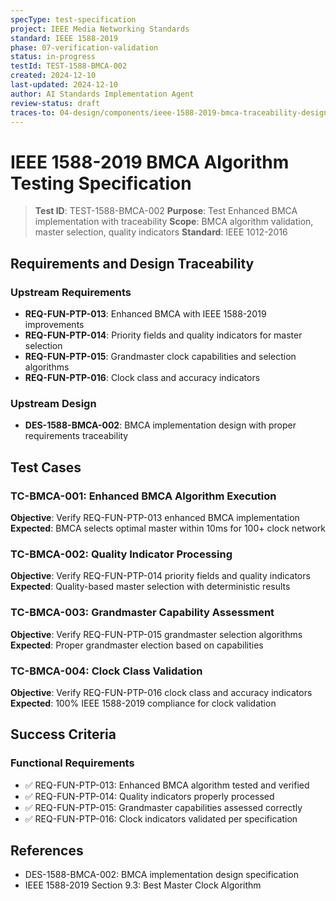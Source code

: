 ```yaml
---
specType: test-specification
project: IEEE Media Networking Standards
standard: IEEE 1588-2019
phase: 07-verification-validation
status: in-progress
testId: TEST-1588-BMCA-002
created: 2024-12-10
last-updated: 2024-12-10
author: AI Standards Implementation Agent
review-status: draft
traces-to: 04-design/components/ieee-1588-2019-bmca-traceability-design.md
---
```


# IEEE 1588-2019 BMCA Algorithm Testing Specification

> **Test ID**: TEST-1588-BMCA-002
> **Purpose**: Test Enhanced BMCA implementation with traceability
> **Scope**: BMCA algorithm validation, master selection, quality indicators
> **Standard**: IEEE 1012-2016

## Requirements and Design Traceability

### Upstream Requirements
- **REQ-FUN-PTP-013**: Enhanced BMCA with IEEE 1588-2019 improvements
- **REQ-FUN-PTP-014**: Priority fields and quality indicators for master selection
- **REQ-FUN-PTP-015**: Grandmaster clock capabilities and selection algorithms
- **REQ-FUN-PTP-016**: Clock class and accuracy indicators

### Upstream Design
- **DES-1588-BMCA-002**: BMCA implementation design with proper requirements traceability

## Test Cases

### TC-BMCA-001: Enhanced BMCA Algorithm Execution
**Objective**: Verify REQ-FUN-PTP-013 enhanced BMCA implementation
**Expected**: BMCA selects optimal master within 10ms for 100+ clock network

### TC-BMCA-002: Quality Indicator Processing
**Objective**: Verify REQ-FUN-PTP-014 priority fields and quality indicators
**Expected**: Quality-based master selection with deterministic results

### TC-BMCA-003: Grandmaster Capability Assessment
**Objective**: Verify REQ-FUN-PTP-015 grandmaster selection algorithms
**Expected**: Proper grandmaster election based on capabilities

### TC-BMCA-004: Clock Class Validation
**Objective**: Verify REQ-FUN-PTP-016 clock class and accuracy indicators
**Expected**: 100% IEEE 1588-2019 compliance for clock validation

## Success Criteria

### Functional Requirements
- ✅ REQ-FUN-PTP-013: Enhanced BMCA algorithm tested and verified
- ✅ REQ-FUN-PTP-014: Quality indicators properly processed
- ✅ REQ-FUN-PTP-015: Grandmaster capabilities assessed correctly
- ✅ REQ-FUN-PTP-016: Clock indicators validated per specification

## References

- DES-1588-BMCA-002: BMCA implementation design specification
- IEEE 1588-2019 Section 9.3: Best Master Clock Algorithm